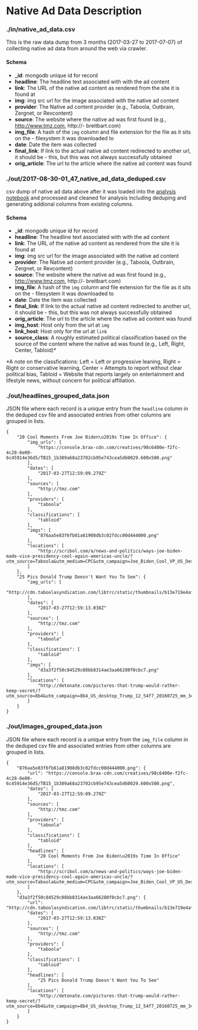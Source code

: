 Native Ad Data Description
==========================

### ./in/native_ad_data.csv

This is the raw data dump from 3 months (2017-03-27 to 2017-07-07) of collecting native ad data from around the web via crawler.

#### Schema

- **_id**: mongodb unique id for record
- **headline**: The headline text associated with with the ad content
- **link**: The URL of the native ad content as rendered from the site it is found at
- **img**: img src url for the image associated with the native ad content
- **provider**: The Native ad content provider (e.g., Taboola, Outbrain, Zergnet, or Revcontent)
- **source**: The website where the native ad was first found (e.g., http://www.tmz.com, http://- breitbart.com)
- **img_file**: A hash of the `img` column and file extension for the file as it sits on the - filesystem it was downloaded to
- **date**: Date the item was collected
- **final_link**: If link to the actual native ad content redirected to another url, it should be - this, but this was not always successfully obtained
- **orig_article**: The url to the article where the native ad content was found


### ./out/2017-08-30-01_47_native_ad_data_deduped.csv

csv dump of native ad data above after it was loaded into the [analysis notebook]() and processed and cleaned for analysis including deduping and generating addional columns from existing columns.

#### Schema

- **_id**: mongodb unique id for record
- **headline**: The headline text associated with with the ad content
- **link**: The URL of the native ad content as rendered from the site it is found at
- **img**: img src url for the image associated with the native ad content
- **provider**: The Native ad content provider (e.g., Taboola, Outbrain, Zergnet, or Revcontent)
- **source**: The website where the native ad was first found (e.g., http://www.tmz.com, http://- breitbart.com)
- **img_file**: A hash of the `img` column and file extension for the file as it sits on the - filesystem it was downloaded to
- **date**: Date the item was collected
- **final_link**: If link to the actual native ad content redirected to another url, it should be - this, but this was not always successfully obtained
- **orig_article**: The url to the article where the native ad content was found
- **img_host**: Host only from the url at `img`
- **link_host**: Host only for the url at `link`
- **source_class**: A roughly estimated political classification based on the source of the content where the native ad was found (e.g., Left, Right, Center, Tabloid)*

*A note on the classfications: Left = Left or progressive leaning, Right = Right or conservative learning, Center = Attempts to report without clear political bias, Tabloid = Website that reports largely on entertainment and lifestyle news, without concern for political affiliation.


### ./out/headlines_grouped_data.json

JSON file where each record is a unique entry from the `headline` column in the deduped csv file and associated entries from other columns are grouped in lists.


	{
	    "20 Cool Moments From Joe Biden\u2019s Time In Office": {
	        "img_urls": [
	            "https://console.brax-cdn.com/creatives/98c6400e-f2fc-4c28-8e00-6c45914e36d5/TB15_1b309a68a23702cb95e743cea5d60029.600x500.png"
	        ],
	        "dates": [
	            "2017-03-27T12:59:09.279Z"
	        ],
	        "sources": [
	            "http://tmz.com"
	        ],
	        "providers": [
	            "taboola"
	        ],
	        "classifications": [
	            "tabloid"
	        ],
	        "imgs": [
	            "876aa5e83f6fb81a81908db3c02fdcc00d444000.png"
	        ],
	        "locations": [
	            "http://scribol.com/a/news-and-politics/ways-joe-biden-made-vice-presidency-cool-again-americas-uncle/?utm_source=Taboola&utm_medium=CPC&utm_campaign=Joe_Biden_Cool_VP_US_Desktop&utm_content=tmz"
	        ]
	    },
	    "25 Pics Donald Trump Doesn't Want You To See": {
	        "img_urls": [
	            "http://cdn.taboolasyndication.com/libtrc/static/thumbnails/b13e719e4aff1daf7284c9bdb61e65a1.png"
	        ],
	        "dates": [
	            "2017-03-27T12:59:13.038Z"
	        ],
	        "sources": [
	            "http://tmz.com"
	        ],
	        "providers": [
	            "taboola"
	        ],
	        "classifications": [
	            "tabloid"
	        ],
	        "imgs": [
	            "d3a3f2f50c84529c08bb8314ae3aa66280f0cbc7.png"
	        ],
	        "locations": [
	            "http://detonate.com/pictures-that-trump-would-rather-keep-secret/?utm_source=8b4&utm_campaign=8b4_US_desktop_Trump_12_54f7_20160725_mm_3407&utm_term=tmz&utm_medium=cpc"
	        ]
	    }
	}

### ./out/images_grouped_data.json

JSON file where each record is a unique entry from the `img_file` column in the deduped csv file and associated entries from other columns are grouped in lists.

	{
	    "876aa5e83f6fb81a81908db3c02fdcc00d444000.png": {
	        "url": "https://console.brax-cdn.com/creatives/98c6400e-f2fc-4c28-8e00-6c45914e36d5/TB15_1b309a68a23702cb95e743cea5d60029.600x500.png",
	        "dates": [
	            "2017-03-27T12:59:09.279Z"
	        ],
	        "sources": [
	            "http://tmz.com"
	        ],
	        "providers": [
	            "taboola"
	        ],
	        "classifications": [
	            "tabloid"
	        ],
	        "headlines": [
	            "20 Cool Moments From Joe Biden\u2019s Time In Office"
	        ],
	        "locations": [
	            "http://scribol.com/a/news-and-politics/ways-joe-biden-made-vice-presidency-cool-again-americas-uncle/?utm_source=Taboola&utm_medium=CPC&utm_campaign=Joe_Biden_Cool_VP_US_Desktop&utm_content=tmz"
	        ]
	    },
	    "d3a3f2f50c84529c08bb8314ae3aa66280f0cbc7.png": {
	        "url": "http://cdn.taboolasyndication.com/libtrc/static/thumbnails/b13e719e4aff1daf7284c9bdb61e65a1.png",
	        "dates": [
	            "2017-03-27T12:59:13.038Z"
	        ],
	        "sources": [
	            "http://tmz.com"
	        ],
	        "providers": [
	            "taboola"
	        ],
	        "classifications": [
	            "tabloid"
	        ],
	        "headlines": [
	            "25 Pics Donald Trump Doesn't Want You To See"
	        ],
	        "locations": [
	            "http://detonate.com/pictures-that-trump-would-rather-keep-secret/?utm_source=8b4&utm_campaign=8b4_US_desktop_Trump_12_54f7_20160725_mm_3407&utm_term=tmz&utm_medium=cpc"
	        ]
	    }
	}